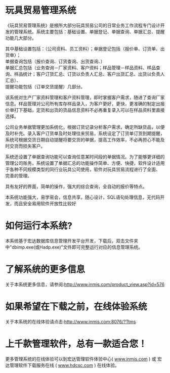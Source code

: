 # 玩具贸易管理系统

《玩具贸易管理系统》是根所大部分玩具贸易公司的日常业务工作流程专门设计开发的管理系统。系统主要包括：基础设置、单据登记、单据查询、单据汇总、提醒功能几大部分。

其中基础设置包括：（公司资料、员工资料）；单据登记包括（报价单、订货单、出货单）；  
单据查询包括（报价查询、订货查询、出货查询、）  
单据汇总包括（业务查询－厂家资料、客户资料；样品管理－样品资料、样品查询、样品统计；客户订货汇总、订货以负责人汇总、客户出货汇总、出货以负责人汇总）、  
提醒功能包括（订单交货提醒）几部分。

该系统对生产厂家资料管理和客户资料管理，即时掌握客户需求，随进了查询厂家信息。样品管理对公司所有库存样品录入，为客户更好，更快，更准确的制定出报价单打下基础，定货和出货的货品信息资料不必再重复录入可以在样品资料里直接选择。

公司业务单据管理更加系统化，根据订货记录分析客户需求，确定所缺货品，以便及时补充。录入客户订货单及时处理往来贸易，系统设定了订货单订货到期提醒，系统可根据交货日期自动提醒将要交货的单据，提高工作效率，不必再担心不能及时交货而损失客户。

系统还设置了单据查询功能可以查询任意某时间段的单据情况。为了能够更详细的管理公司账务，系统设置了单据汇总的功能操作简单、方便、快捷，软件设计适用于各种不同规模类型的同行业玩具公司使用，软件对玩具贸易流程进行了全面、 完善的管理。

具有友好的界面，简单的操作，强大的综合查询，全自动的报价等特点。

本系统功能强大，易学易会，信息共享，随心设计，SQL语句处理信息，无代码开发，而且安全易用软件开放性比较好  

# 如何运行本系统?

本系统基于宏达数据库信息管理开发平台开发，下载后，双击文件夹中"dbimp.exe(或Hadp.exe)"文件即可完整运行对应的信息管理系统。

# 了解系统的更多信息

关于本系统更多信息，请参阅:http://www.inmis.com/product_view.asp?id=576

# 如果希望在下载之前，在线体验系统

关于本系统的在线体验请点击:http://www.inmis.com:8076/?Ttms

# 上千款管理软件，总有一款适合您！

更多管理系统的在线体验可以到宏达管理软件体验中心( www.inmis.com ) 或 宏达管理软件下载服务在线 ( www.hdcsc.com ) 在线体验。

